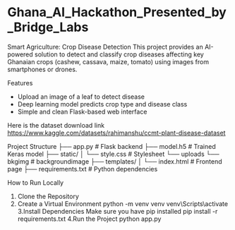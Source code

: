 # Ghana_AI_Hackathon_Presented_by_Bridge_Labs
Smart Agriculture: Crop Disease Detection
This project provides an AI-powered solution to detect and classify crop diseases affecting key Ghanaian crops (cashew, cassava, maize, tomato) using images from smartphones or drones.

Features
- Upload an image of a leaf to detect disease
- Deep learning model predicts crop type and disease class
- Simple and clean Flask-based web interface

Here is the dataset download link https://www.kaggle.com/datasets/rahimanshu/ccmt-plant-disease-dataset

Project Structure
├── app.py # Flask backend
├── model.h5 # Trained Keras model
├── static/
│ └── style.css # Stylesheet
  └── uploads
  └── bkgimg # backgroundimage
├── templates/
│ └── index.html # Frontend page
├── requirements.txt # Python dependencies

How to Run Locally

1. Clone the Repository
2. Create a Virtual Environment
   python -m venv venv
   venv\Scripts\activate
3.Install Dependencies
Make sure you have pip installed
   pip install -r requirements.txt
4.Run the Project
   python app.py

